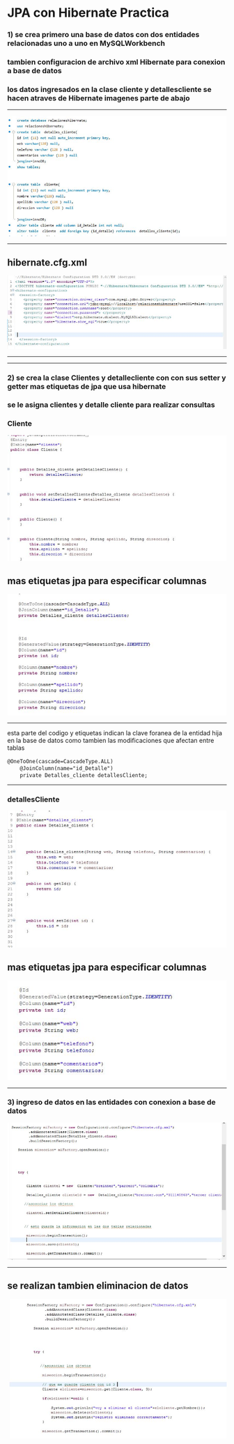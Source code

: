 # JPA con Hibernate Practica 
### 1) se crea primero una base de datos con dos entidades relacionadas uno a uno  en MySQLWorkbench
###  tambien configuracion de archivo xml Hibernate para conexion a base de datos  
###  los datos ingresados en la clase cliente y detallescliente se hacen atraves de Hibernate imagenes parte de abajo
___

 ![imagencarpeta](img/1sql.JPG)


___

## hibernate.cfg.xml

![imagencarpeta](img/hirbernatexml.JPG)
___


___
### 2)  se crea la clase Clientes y  detallecliente con con sus setter y getter  mas etiquetas de jpa que usa hibernate
### se le asigna clientes y detalle cliente  para realizar consultas   

### Cliente

![imagencarpeta](img/imgen1.1.JPG)


## mas etiquetas jpa para especificar columnas 


![imagencarpeta](img/2imge.JPG)
___
esta parte del codigo y etiquetas indican la clave foranea de la entidad hija en la base de datos como tambien las modificaciones que afectan entre tablas 

~~~
@OneToOne(cascade=CascadeType.ALL)
	@JoinColumn(name="id_Detalle")
	private Detalles_cliente detallesCliente;
~~~

___

### detallesCliente

![imagencarpeta](img/3detallescliente.JPG)


## mas etiquetas jpa para especificar columnas 


![imagencarpeta](img/4detalle.JPG)


___
### 3)  ingreso de datos en las entidades con conexion a base de datos

![imagencarpeta](img/5.JPG)

___

## se realizan tambien eliminacion de datos 


![imagencarpeta](img/6imagen.JPG)




